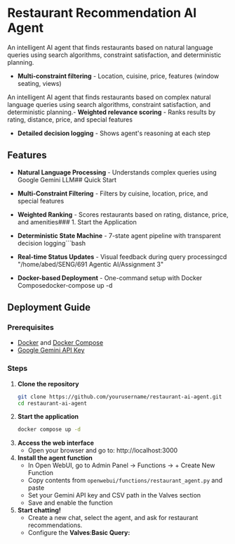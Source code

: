 # Restaurant Recommendation AI Agent

An intelligent AI agent that finds restaurants based on natural language queries using search algorithms, constraint satisfaction, and deterministic planning.

- **Multi-constraint filtering** - Location, cuisine, price, features (window seating, views)

An intelligent AI agent that finds restaurants based on complex natural language queries using search algorithms, constraint satisfaction, and deterministic planning.- **Weighted relevance scoring** - Ranks results by rating, distance, price, and special features

- **Detailed decision logging** - Shows agent's reasoning at each step

## Features

- **Natural Language Processing** - Understands complex queries using Google Gemini LLM## Quick Start

- **Multi-Constraint Filtering** - Filters by cuisine, location, price, and special features

- **Weighted Ranking** - Scores restaurants based on rating, distance, price, and amenities### 1. Start the Application

- **Deterministic State Machine** - 7-state agent pipeline with transparent decision logging```bash

- **Real-time Status Updates** - Visual feedback during query processingcd "/home/abed/SENG/691 Agentic AI/Assignment 3"

- **Docker-based Deployment** - One-command setup with Docker Composedocker-compose up -d

## Deployment Guide

### Prerequisites
- [Docker](https://docs.docker.com/get-docker/) and [Docker Compose](https://docs.docker.com/compose/install/)
- [Google Gemini API Key](https://ai.google.dev/)

### Steps
1. **Clone the repository**
   ```bash
   git clone https://github.com/yourusername/restaurant-ai-agent.git
   cd restaurant-ai-agent
   ```
2. **Start the application**
   ```bash
   docker compose up -d
   ```
3. **Access the web interface**
   - Open your browser and go to: http://localhost:3000
4. **Install the agent function**
   - In Open WebUI, go to Admin Panel → Functions → + Create New Function
   - Copy contents from `openwebui/functions/restaurant_agent.py` and paste
   - Set your Gemini API key and CSV path in the Valves section
   - Save and enable the function
5. **Start chatting!**
   - Create a new chat, select the agent, and ask for restaurant recommendations.
   - Configure the **Valves**:**Basic Query:**
